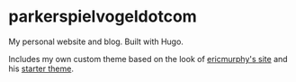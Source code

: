 # parkerspielvogeldotcom

My personal website and blog. Built with Hugo.

 Includes my own custom theme based on the look of [ericmurphy's site](https://github.com/ericmurphyxyz/ericmurphy.xyz) and his [starter theme](https://github.com/ericmurphyxyz/hugo-starter-theme).
